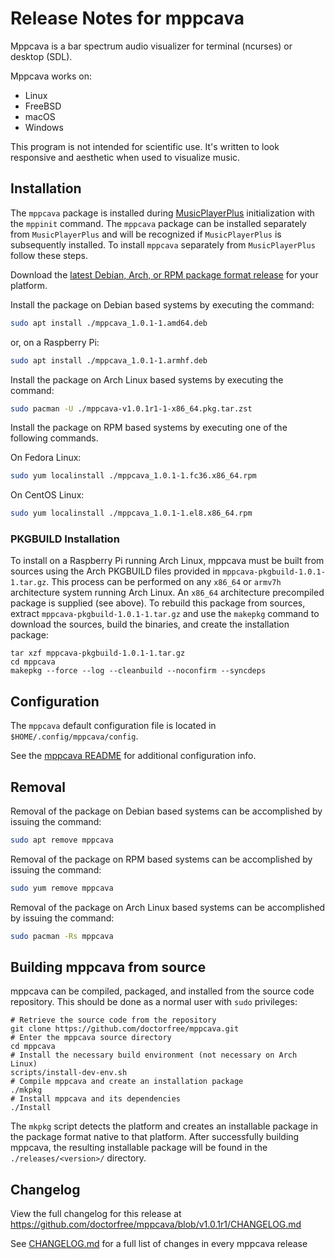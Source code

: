# Release Notes for mppcava

Mppcava is a bar spectrum audio visualizer for terminal (ncurses) or desktop (SDL).

Mppcava works on:

* Linux
* FreeBSD
* macOS
* Windows

This program is not intended for scientific use. It's written to look responsive and aesthetic when used to visualize music.

## Installation

The `mppcava` package is installed during [MusicPlayerPlus](https://github.com/doctorfree/MusicPlayerPlus) initialization with the `mppinit` command. The `mppcava` package can be installed separately from `MusicPlayerPlus` and will be recognized if `MusicPlayerPlus` is subsequently installed. To install `mppcava` separately from `MusicPlayerPlus` follow these steps.

Download the [latest Debian, Arch, or RPM package format release](https://github.com/doctorfree/mppcava/releases) for your platform.

Install the package on Debian based systems by executing the command:

```bash
sudo apt install ./mppcava_1.0.1-1.amd64.deb
```

or, on a Raspberry Pi:

```bash
sudo apt install ./mppcava_1.0.1-1.armhf.deb
```

Install the package on Arch Linux based systems by executing the command:

```bash
sudo pacman -U ./mppcava-v1.0.1r1-1-x86_64.pkg.tar.zst
```

Install the package on RPM based systems by executing one of the following commands.

On Fedora Linux:

```bash
sudo yum localinstall ./mppcava_1.0.1-1.fc36.x86_64.rpm
```

On CentOS Linux:

```bash
sudo yum localinstall ./mppcava_1.0.1-1.el8.x86_64.rpm
```

### PKGBUILD Installation

To install on a Raspberry Pi running Arch Linux, mppcava must be built from sources using the Arch PKGBUILD files provided in `mppcava-pkgbuild-1.0.1-1.tar.gz`. This process can be performed on any `x86_64` or `armv7h ` architecture system running Arch Linux. An `x86_64` architecture precompiled package is supplied (see above). To rebuild this package from sources, extract `mppcava-pkgbuild-1.0.1-1.tar.gz` and use the `makepkg` command to download the sources, build the binaries, and create the installation package:

```
tar xzf mppcava-pkgbuild-1.0.1-1.tar.gz
cd mppcava
makepkg --force --log --cleanbuild --noconfirm --syncdeps
```

## Configuration

The `mppcava` default configuration file is located in `$HOME/.config/mppcava/config`.

See the [mppcava README](https://github.com/doctorfree/mppcava#readme) for additional configuration info.

## Removal

Removal of the package on Debian based systems can be accomplished by issuing the command:

```bash
sudo apt remove mppcava
```

Removal of the package on RPM based systems can be accomplished by issuing the command:

```bash
sudo yum remove mppcava
```

Removal of the package on Arch Linux based systems can be accomplished by issuing the command:

```bash
sudo pacman -Rs mppcava
```

## Building mppcava from source

mppcava can be compiled, packaged, and installed from the source code repository. This should be done as a normal user with `sudo` privileges:

```
# Retrieve the source code from the repository
git clone https://github.com/doctorfree/mppcava.git
# Enter the mppcava source directory
cd mppcava
# Install the necessary build environment (not necessary on Arch Linux)
scripts/install-dev-env.sh
# Compile mppcava and create an installation package
./mkpkg
# Install mppcava and its dependencies
./Install
```

The `mkpkg` script detects the platform and creates an installable package in the package format native to that platform. After successfully building mppcava, the resulting installable package will be found in the `./releases/<version>/` directory.

## Changelog

View the full changelog for this release at https://github.com/doctorfree/mppcava/blob/v1.0.1r1/CHANGELOG.md

See [CHANGELOG.md](https://github.com/doctorfree/mppcava/blob/master/CHANGELOG.md) for a full list of changes in every mppcava release
